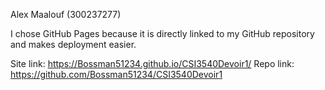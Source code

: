 Alex Maalouf (300237277) 

I chose GitHub Pages because it is directly linked to my GitHub repository and makes deployment 
easier.

Site link: https://Bossman51234.github.io/CSI3540Devoir1/ 
Repo link: https://github.com/Bossman51234/CSI3540Devoir1
